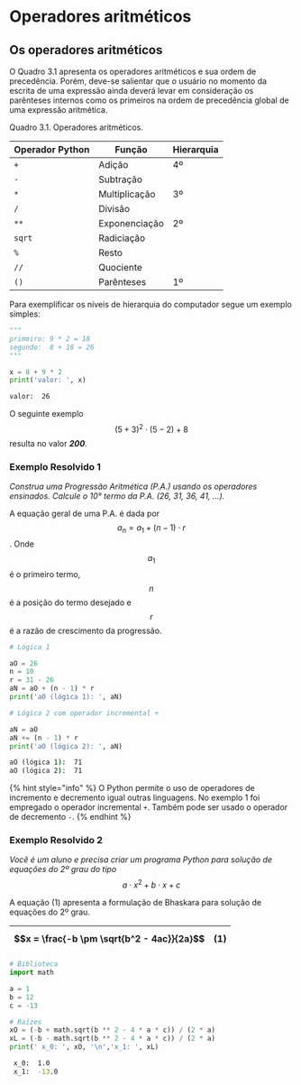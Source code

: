 # Operadores aritméticos

## Os operadores aritméticos

O Quadro 3.1 apresenta os operadores aritméticos e sua ordem de precedência. Porém, deve-se salientar que o usuário no momento da escrita de uma expressão ainda deverá levar em consideração os parênteses internos como os primeiros na ordem de precedência global de uma expressão aritmética.

Quadro 3.1. Operadores aritméticos.

| Operador Python | Função        | Hierarquia |
| --------------- | ------------- | ---------- |
| `+`             | Adição        | 4º         |
| `-`             | Subtração     |            |
| `*`             | Multiplicação | 3º         |
| `/`             | Divisão       |            |
| `**`            | Exponenciação | 2º         |
| `sqrt`          | Radiciação    |            |
| `%`             | Resto         |            |
| `//`            | Quociente     |            |
| `()`            | Parênteses    | 1º         |

Para exemplificar os níveis de hierarquia do computador segue um exemplo simples:

```python
"""
primeiro: 9 * 2 = 18
segundo:  8 + 18 = 26
"""

x = 8 + 9 * 2
print('valor: ', x)
```

```cmd
valor:  26
```

O seguinte exemplo  $$(5 + 3)^2 \cdot (5 - 2) + 8$$ resulta no valor _**200**_.

### Exemplo Resolvido 1&#xD;

_Construa uma Progressão Aritmética (P.A.) usando os operadores ensinados. Calcule o 10° termo da P.A. (26, 31, 36, 41, ...)._

A equação geral de uma P.A. é dada por $$a_n = a_1 + (n-1) \cdot r$$ . Onde $$a_1$$ é o primeiro termo, $$n$$ é a posição do termo desejado e $$r$$ é a razão de crescimento da progressão.

```python
# Lógica 1

aO = 26
n = 10
r = 31 - 26
aN = aO + (n - 1) * r
print('aO (lógica 1): ', aN)

# Lógica 2 com operador incremental +

aN = aO
aN += (n - 1) * r
print('aO (lógica 2): ', aN)
```

```cmd
aO (lógica 1):  71
aO (lógica 2):  71
```

{% hint style="info" %}
O Python permite o uso de operadores de incremento e decremento igual outras linguagens. No exemplo 1 foi empregado o operador incremental `+`. Também pode ser usado o operador de decremento `-`.
{% endhint %}

### Exemplo Resolvido 2&#xD;

_Você é um aluno e precisa criar um programa Python para solução de equações do 2º grau do tipo_$$a\cdot x^2 + b\cdot x + c$$

A equação (1) apresenta a formulação de Bhaskara para solução de equações do 2º grau.

| $$x = \frac{-b \pm \sqrt{b^2 - 4ac}}{2a}$$ | (1) |
| ------------------------------------------ | --- |

```python
# Biblioteca
import math

a = 1
b = 12
c = -13

# Raízes
xO = (-b + math.sqrt(b ** 2 - 4 * a * c)) / (2 * a)
xL = (-b - math.sqrt(b ** 2 - 4 * a * c)) / (2 * a)
print(' x_0: ', xO, '\n','x_1: ', xL)  
```

```cmd
 x_0:  1.0 
 x_1:  -13.0
```
